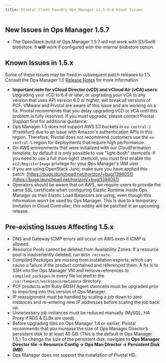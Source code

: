```yaml
---
title: Pivotal Cloud Foundry Ops Manager v1.5.0.0 Known Issues
---
```


## New Issues in Ops Manager 1.5.7
* The OpenStack build of Ops Manager 1.5.7 will not work with S3/Swift blobstore.  It **will** work if configured with the internal blobstore option.

## Known Issues in 1.5.x

Some of these issues may be fixed in subsequent patch releases to 1.5. Consult the Ops Manager 1.5 [Release Notes](opsmanager_rn_1_5.html) for more information.

* **Important note for vCloud Director (vCD) and vCloud Air (vCA) users**: Upgrading your vCD to 6.4 or later, or upgrading your vCA to any version that uses API version 6.0 or higher, will break all versions of PCF. VMware and Pivotal are aware of this issue and are working on a fix. Pivotal recommends that you delay upgrading vCD or vCA until this problem is fully resolved. If you must upgrade, please contact Pivotal Support first for additional guidance.
* Ops Manager 1.5 does not support AWS S3 buckets in `eu-central-1` (Frankfurt) due to an issue with Amazon's authentication APIs in this region. Therefore, Pivotal does not recommend customers use the `eu-central-1` region for deployments that require high performance.
* On AWS environments that were initialized with our CloudFormation template, by default it is only possible to use "light-bosh" stemcells. If you need to use a full (non-light) stemcell, you must first enable the `ec2:RegisterImage` privilege for your Ops Manager's IAM user.
* If you are using OpenStack Juno, make sure you have applied this patch:  [https://bugs.launchpad.net/horizon/+bug/1394051](https://bugs.launchpad.net/horizon/+bug/1394051)
* Operators should be aware that on AWS, we require users to provide the same SSL certificate when configuring Elastic Runtime inside Ops Manager as their Elastic Load Balancers are using, even though this information won't be used by Ops Manager.  This is due to a temporary limitation in Cloud Controller; this oddity will be patched in an upcoming release.

## Pre-existing Issues Affecting 1.5.x

* DNS and Gateway ICMP errors will occur on AWS even if ICMP is allowed.
* Resource Pools cannot be deleted from Availability Zones. If a resource pool is inadvertently deleted, run `BOSH recreate`.
* Compiled Packages are missing from installation exports, which can cause a failure if the product contained and referenced them. A fix is to SSH into the Ops Manager VM and remove references to `compiled_packages` in every file located in the `/var/tempest/workspace/metadata` directory.
* PCF products with Ruby BOSH Agent stemcells must be upgraded prior to importing into this version of Ops Manager.
* IP reassignment must be handled by scaling a job down to zero instances and re-entering new IP addresses before scaling the job back up.
* Unnecessary job instances must be reduced manually (MySQL, HA Proxy if RDS & ELBs are used).
* Before upgrading tiles on Ops Manager 1.4 or earlier, Pivotal recommends that you increase the size of Ops Manager Director’s persistent disk to at least 40 GB. (This is the default in Ops Manager 1.5.) To change the size of the persistent disk, navigate to **Ops Manager Director tile -> Resource Config -> Ops Man Director -> Persistent Disk (MB)**.
* Ops Manager does not support the installation of Pivotal HD.
